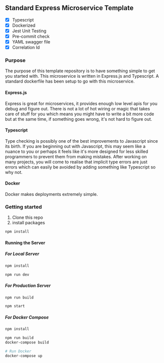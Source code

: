 ## Standard Express Microservice Template

- [x] Typescript
- [x] Dockerized
- [x] Jest Unit Testing
- [x] Pre-commit check
- [x] YAML swagger file
- [x] Correlation Id

### Purpose
The purpose of this template repository is to have something simple to get you started with. This microservice is written in Express.js and Typescript. A standard dockerfile has been setup to go with this microservice.

#### Express.js
Express is great for microservices, it provides enough low level apis for you debug and figure out. There is not a lot of hot wiring or magic that takes care of stuff for you which means you might have to write a bit more code but at the same time, if something goes wrong, it's not hard to figure out.

#### Typescript
Type checking is possibly one of the best improvements to Javascript since its birth. If you are beginning out with Javascript, this may seem like a nuance to you or perhaps it feels like it's more designed for less skilled programmers to prevent them from making mistakes. After working on many projects, you will come to realise that implicit type errors are just errors which can easily be avoided by adding something like Typescript so why not. 

#### Docker
Docker makes deployments extremely simple. 

### Getting started

1. Clone this repo
2. install packages

```bash
npm install
```
#### Running the Server
##### For Local Server

```bash
npm install

npm run dev
```

##### For Production Server

```bash
npm run build

npm start
```

##### For Docker Compose

```bash
npm install

npm run build
docker-compose build

# Run Docker
docker-compose up
```


